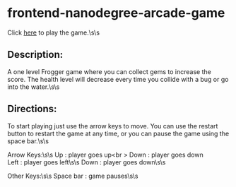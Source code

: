 frontend-nanodegree-arcade-game
===============================

Click [here](http://younessassassi.github.io/frontend-nanodegree-arcade-game/) to play the game.\s\s

Description:
------------
A one level Frogger game where you can collect gems to increase the score.  The health level will decrease every time you collide with a bug or go into the water.\s\s

Directions:
-----------
To start playing just use the arrow keys to move.  You can use the restart button to restart the game at any time, or you can pause the game using the space bar.\s\s

Arrow Keys:\s\s
Up    :  player goes up<br \>
Down  :  player goes down<br>
Left  :  player goes left\s\s
Down  :  player goes down\s\s

Other Keys:\s\s
Space bar :  game pauses\s\s


